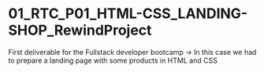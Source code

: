 
# 01_RTC_P01_HTML-CSS_LANDING-SHOP_RewindProject
First deliverable for the Fullstack developer bootcamp -> In this case we had to prepare a landing page with some products in HTML and CSS 
